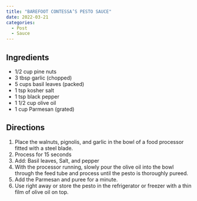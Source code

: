 ```yaml
---
title: "BAREFOOT CONTESSA’S PESTO SAUCE"
date: 2022-03-21
categories:
  - Post
  - Sauce
---
```


## Ingredients
* 1/2 cup pine nuts
* 3 tbsp garlic (chopped)
* 5 cups basil leaves (packed)
* 1 tsp kosher salt
* 1 tsp black pepper
* 1 1/2 cup olive oil
* 1 cup Parmesan (grated)

## Directions
1. Place the walnuts, pignolis, and garlic in the bowl of a food processor fitted with a steel blade.
2. Process for 15 seconds
3. Add: Basil leaves, Salt, and pepper
4. With the processor running, slowly pour the olive oil into the bowl through the feed tube and process until the pesto is thoroughly pureed.
5. Add the Parmesan and puree for a minute.
6. Use right away or store the pesto in the refrigerator or freezer with a thin film of olive oil on top.

